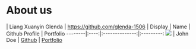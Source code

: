 # About us
| Liang Xuanyin Glenda | https://github.com/glenda-1506 | 
Display | Name | Github Profile | Portfolio 
--------|:----:|:--------------:|:---------:
![](https://via.placeholder.com/100.png?text=Photo) | John Doe | [Github](https://github.com/) | [Portfolio](docs/team/johndoe.md)
